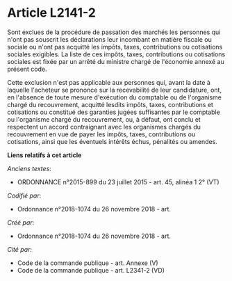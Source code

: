 # Article L2141-2

Sont exclues de la procédure de passation des marchés les personnes qui n'ont pas souscrit les déclarations leur incombant en
matière fiscale ou sociale ou n'ont pas acquitté les impôts, taxes, contributions ou cotisations sociales exigibles. La liste
de ces impôts, taxes, contributions ou cotisations sociales est fixée par un arrêté du ministre chargé de l'économie annexé
au présent code.

Cette exclusion n'est pas applicable aux personnes qui, avant la date à laquelle l'acheteur se prononce sur la recevabilité
de leur candidature, ont, en l'absence de toute mesure d'exécution du comptable ou de l'organisme chargé du recouvrement,
acquitté lesdits impôts, taxes, contributions et cotisations ou constitué des garanties jugées suffisantes par le comptable
ou l'organisme chargé du recouvrement, ou, à défaut, ont conclu et respectent un accord contraignant avec les organismes
chargés du recouvrement en vue de payer les impôts, taxes, contributions ou cotisations, ainsi que les éventuels intérêts
échus, pénalités ou amendes.

**Liens relatifs à cet article**

_Anciens textes_:

  - ORDONNANCE n°2015-899 du 23 juillet 2015 - art. 45, alinéa 1 2° (VT)

_Codifié par_:

  - Ordonnance n°2018-1074 du 26 novembre 2018 - art.

_Créé par_:

  - Ordonnance n°2018-1074 du 26 novembre 2018 - art.

_Cité par_:

  - Code de la commande publique - art. Annexe (V)
  - Code de la commande publique - art. L2341-2 (VD)
